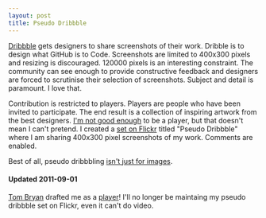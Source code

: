 ```yaml
---
layout: post
title: Pseudo Dribbble
---
```


[Dribbble](http://dribbble.com/) gets designers to share screenshots of their work. Dribble is to design what GitHub is to Code. Screenshots are limited to 400x300 pixels and resizing is discouraged. 120000 pixels is an interesting constraint. The community can see enough to provide constructive feedback and designers are forced to scrutinise their selection of screenshots. Subject and detail is paramount. I love that. 

Contribution is restricted to players. Players are people who have been invited to participate. The end result is a collection of inspiring artwork from the best designers. [I'm not good enough](http://dribbble.com/tatejohnson) to be a player, but that doesn't mean I can't pretend. I created a [set on Flickr](http://www.flickr.com/photos/tatejohnson/sets/72157627104124400/with/5896793262/) titled "Pseudo Dribbble" where I am sharing 400x300 pixel screenshots of my work. Comments are enabled.

Best of all, pseudo dribbbling [isn't just for images](http://www.flickr.com/photos/tatejohnson/5941915662/in/set-72157627104124400/).

#### Updated 2011-09-01

[Tom Bryan](http://tombryan.co/) drafted me as a [player](http://dribbble.com/tatejohnson)! I'll no longer be maintaing my pseudo dribbble set on Flickr, even it can't do video.
